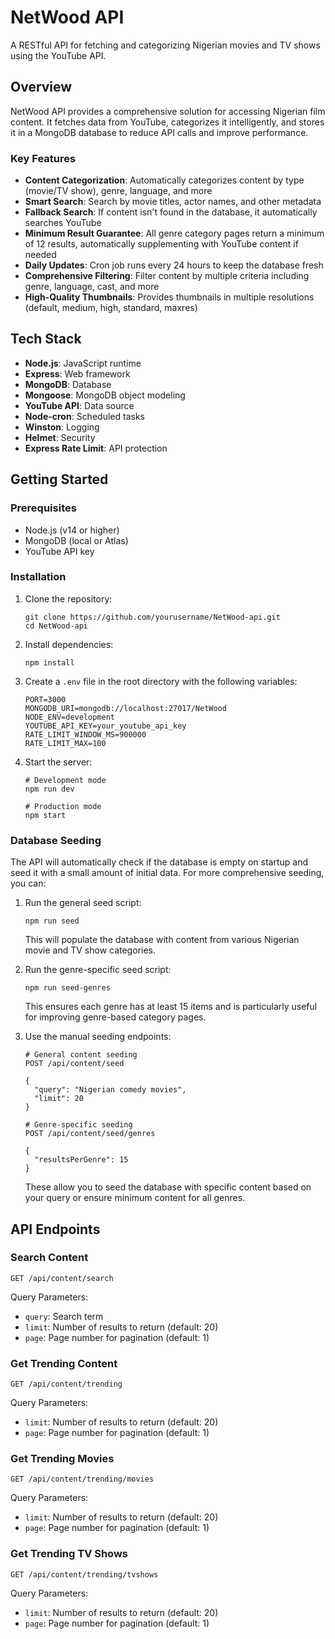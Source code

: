 # NetWood API

A RESTful API for fetching and categorizing Nigerian movies and TV shows using the YouTube API.

## Overview

NetWood API provides a comprehensive solution for accessing Nigerian film content. It fetches data from YouTube, categorizes it intelligently, and stores it in a MongoDB database to reduce API calls and improve performance.

### Key Features

- **Content Categorization**: Automatically categorizes content by type (movie/TV show), genre, language, and more
- **Smart Search**: Search by movie titles, actor names, and other metadata
- **Fallback Search**: If content isn't found in the database, it automatically searches YouTube
- **Minimum Result Guarantee**: All genre category pages return a minimum of 12 results, automatically supplementing with YouTube content if needed
- **Daily Updates**: Cron job runs every 24 hours to keep the database fresh
- **Comprehensive Filtering**: Filter content by multiple criteria including genre, language, cast, and more
- **High-Quality Thumbnails**: Provides thumbnails in multiple resolutions (default, medium, high, standard, maxres)

## Tech Stack

- **Node.js**: JavaScript runtime
- **Express**: Web framework
- **MongoDB**: Database
- **Mongoose**: MongoDB object modeling
- **YouTube API**: Data source
- **Node-cron**: Scheduled tasks
- **Winston**: Logging
- **Helmet**: Security
- **Express Rate Limit**: API protection

## Getting Started

### Prerequisites

- Node.js (v14 or higher)
- MongoDB (local or Atlas)
- YouTube API key

### Installation

1. Clone the repository:

   ```
   git clone https://github.com/yourusername/NetWood-api.git
   cd NetWood-api
   ```

2. Install dependencies:

   ```
   npm install
   ```

3. Create a `.env` file in the root directory with the following variables:

   ```
   PORT=3000
   MONGODB_URI=mongodb://localhost:27017/NetWood
   NODE_ENV=development
   YOUTUBE_API_KEY=your_youtube_api_key
   RATE_LIMIT_WINDOW_MS=900000
   RATE_LIMIT_MAX=100
   ```

4. Start the server:

   ```
   # Development mode
   npm run dev

   # Production mode
   npm start
   ```

### Database Seeding

The API will automatically check if the database is empty on startup and seed it with a small amount of initial data. For more comprehensive seeding, you can:

1. Run the general seed script:

   ```
   npm run seed
   ```

   This will populate the database with content from various Nigerian movie and TV show categories.

2. Run the genre-specific seed script:

   ```
   npm run seed-genres
   ```

   This ensures each genre has at least 15 items and is particularly useful for improving genre-based category pages.

3. Use the manual seeding endpoints:

   ```
   # General content seeding
   POST /api/content/seed

   {
     "query": "Nigerian comedy movies",
     "limit": 20
   }
   ```

   ```
   # Genre-specific seeding
   POST /api/content/seed/genres

   {
     "resultsPerGenre": 15
   }
   ```

   These allow you to seed the database with specific content based on your query or ensure minimum content for all genres.

## API Endpoints

### Search Content

```
GET /api/content/search
```

Query Parameters:

- `query`: Search term
- `limit`: Number of results to return (default: 20)
- `page`: Page number for pagination (default: 1)

### Get Trending Content

```
GET /api/content/trending
```

Query Parameters:

- `limit`: Number of results to return (default: 20)
- `page`: Page number for pagination (default: 1)

### Get Trending Movies

```
GET /api/content/trending/movies
```

Query Parameters:

- `limit`: Number of results to return (default: 20)
- `page`: Page number for pagination (default: 1)

### Get Trending TV Shows

```
GET /api/content/trending/tvshows
```

Query Parameters:

- `limit`: Number of results to return (default: 20)
- `page`: Page number for pagination (default: 1)

```

```
